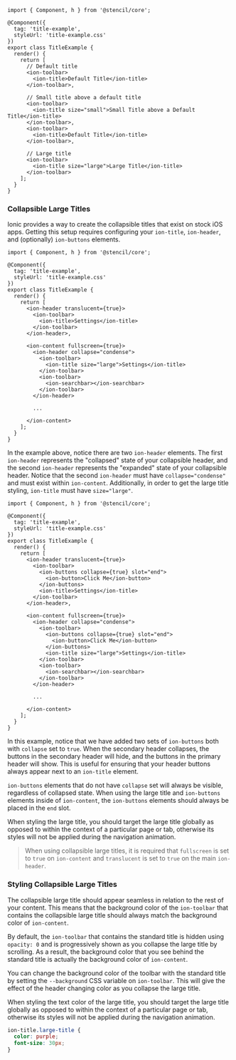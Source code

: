 ```tsx
import { Component, h } from '@stencil/core';

@Component({
  tag: 'title-example',
  styleUrl: 'title-example.css'
})
export class TitleExample {
  render() {
    return [
      // Default title
      <ion-toolbar>
        <ion-title>Default Title</ion-title>
      </ion-toolbar>,

      // Small title above a default title
      <ion-toolbar>
        <ion-title size="small">Small Title above a Default Title</ion-title>
      </ion-toolbar>,
      <ion-toolbar>
        <ion-title>Default Title</ion-title>
      </ion-toolbar>,

      // Large title
      <ion-toolbar>
        <ion-title size="large">Large Title</ion-title>
      </ion-toolbar>
    ];
  }
}
```


### Collapsible Large Titles

Ionic provides a way to create the collapsible titles that exist on stock iOS apps. Getting this setup requires configuring your `ion-title`, `ion-header`, and (optionally) `ion-buttons` elements.

```tsx
import { Component, h } from '@stencil/core';

@Component({
  tag: 'title-example',
  styleUrl: 'title-example.css'
})
export class TitleExample {
  render() {
    return [
      <ion-header translucent={true}>
        <ion-toolbar>
          <ion-title>Settings</ion-title>
        </ion-toolbar>
      </ion-header>,

      <ion-content fullscreen={true}>
        <ion-header collapse="condense">
          <ion-toolbar>
            <ion-title size="large">Settings</ion-title>
          </ion-toolbar>
          <ion-toolbar>
            <ion-searchbar></ion-searchbar>
          </ion-toolbar>
        </ion-header>

        ...

      </ion-content>
    ];
  }
}
```

In the example above, notice there are two `ion-header` elements. The first `ion-header` represents the "collapsed" state of your collapsible header, and the second `ion-header` represents the "expanded" state of your collapsible header. Notice that the second `ion-header` must have `collapse="condense"` and must exist within `ion-content`. Additionally, in order to get the large title styling, `ion-title` must have `size="large"`.

```tsx
import { Component, h } from '@stencil/core';

@Component({
  tag: 'title-example',
  styleUrl: 'title-example.css'
})
export class TitleExample {
  render() {
    return [
      <ion-header translucent={true}>
        <ion-toolbar>
          <ion-buttons collapse={true} slot="end">
            <ion-button>Click Me</ion-button>
          </ion-buttons>
          <ion-title>Settings</ion-title>
        </ion-toolbar>
      </ion-header>,

      <ion-content fullscreen={true}>
        <ion-header collapse="condense">
          <ion-toolbar>
            <ion-buttons collapse={true} slot="end">
              <ion-button>Click Me</ion-button>
            </ion-buttons>
            <ion-title size="large">Settings</ion-title>
          </ion-toolbar>
          <ion-toolbar>
            <ion-searchbar></ion-searchbar>
          </ion-toolbar>
        </ion-header>

        ...

      </ion-content>
    ];
  }
}
```

In this example, notice that we have added two sets of `ion-buttons` both with `collapse` set to `true`. When the secondary header collapses, the buttons in the secondary header will hide, and the buttons in the primary header will show. This is useful for ensuring that your header buttons always appear next to an `ion-title` element.

`ion-buttons` elements that do not have `collapse` set will always be visible, regardless of collapsed state. When using the large title and `ion-buttons` elements inside of `ion-content`, the `ion-buttons` elements should always be placed in the `end` slot.

When styling the large title, you should target the large title globally as opposed to within the context of a particular page or tab, otherwise its styles will not be applied during the navigation animation.

> When using collapsible large titles, it is required that `fullscreen` is set to `true` on `ion-content` and `translucent` is set to `true` on the main `ion-header`.

### Styling Collapsible Large Titles

The collapsible large title should appear seamless in relation to the rest of your content. This means that the background color of the `ion-toolbar` that contains the collapsible large title should always match the background color of `ion-content`. 

By default, the `ion-toolbar` that contains the standard title is hidden using `opacity: 0` and is progressively shown as you collapse the large title by scrolling. As a result, the background color that you see behind the standard title is actually the background color of `ion-content`.

You can change the background color of the toolbar with the standard title by setting the `--background` CSS variable on `ion-toolbar`. This will give the effect of the header changing color as you collapse the large title.

When styling the text color of the large title, you should target the large title globally as opposed to within the context of a particular page or tab, otherwise its styles will not be applied during the navigation animation.

```css
ion-title.large-title {
  color: purple;
  font-size: 30px;
}
```